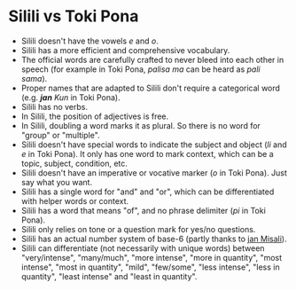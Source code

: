 # Silili vs Toki Pona

- Silili doesn't have the vowels *e* and *o*.
- Silili has a more efficient and comprehensive vocabulary.
- The official words are carefully crafted to never bleed into each other in speech (for example in Toki Pona, *palisa ma* can be heard as *pali sama*).
- Proper names that are adapted to Silili don't require a categorical word (e.g. ***jan** Kun* in Toki Pona).
- Silili has no verbs.
- In Silili, the position of adjectives is free.
- In Silili, doubling a word marks it as plural. So there is no word for "group" or "multiple".
- Silili doesn't have special words to indicate the subject and object (*li* and *e* in Toki Pona). It only has one word to mark context, which can be a topic, subject, condition, etc.
- Silili doesn't have an imperative or vocative marker (*o* in Toki Pona). Just say what you want.
- Silili has a single word for "and" and "or", which can be differentiated with helper words or context.
- Silili has a word that means "of", and no phrase delimiter (*pi* in Toki Pona).
- Silili only relies on tone or a question mark for yes/no questions.
- Silili has an actual number system of base-6 (partly thanks to [jan Misali](https://www.youtube.com/watch?v=qID2B4MK7Y0)).
- Silili can differentiate (not necessarily with unique words) between "very/intense", "many/much", "more intense", "more in quantity", "most intense", "most in quantity", "mild", "few/some", "less intense", "less in quantity", "least intense" and "least in quantity".